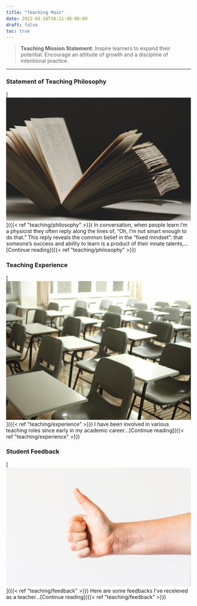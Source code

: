 ```yaml
---
title: "Teaching Main"
date: 2022-03-26T16:21:48-06:00
draft: false
toc: true
---
```


> **Teaching Mission Statement**: Inspire learners to expand their potential. Encourage an attitude of growth and a discipline of intentional practice.
___

<!--
[**Statement of Teaching Philosophy**]({{< ref "teaching/philosophy" >}})
[![Open Book](open_book.jpg)]({{< ref "teaching/philosophy" >}})
-->

### Statement of Teaching Philosophy
[![Open Book](open_book.jpg)]({{< ref "teaching/philosophy" >}})
In conversation, when people learn I’m a physicist they often reply along the lines of, “Oh, I’m not smart enough to do that.” This reply reveals the common belief in the “fixed mindset”: that someone’s success and ability to learn is a product of their innate talents,...[Continue reading]({{< ref "teaching/philosophy" >}})

### Teaching Experience
[![Desks](desks.jpg)]({{< ref "teaching/experience" >}})
I have been involved in various teaching roles since early in my academic career...[Continue reading]({{< ref "teaching/experience" >}})

### Student Feedback
[![Like](like.jpg)]({{< ref "teaching/feedback" >}})
Here are some feedbacks I've receieved as a teacher...[Continue reading]({{< ref "teaching/feedback" >}})
